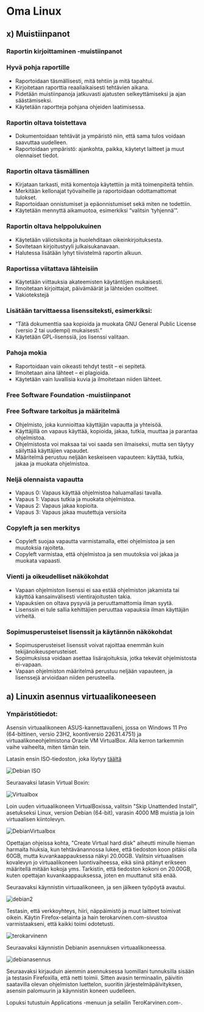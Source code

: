 # Oma Linux

## x) Muistiinpanot

### Raportin kirjoittaminen -muistiinpanot

### Hyvä pohja raportille
- Raportoidaan täsmällisesti, mitä tehtiin ja mitä tapahtui.
- Kirjoitetaan raporttia reaaliaikaisesti tehtävien aikana.
- Pidetään muistiinpanoja jatkuvasti ajatusten selkeyttämiseksi ja ajan säästämiseksi.
- Käytetään raportteja pohjana ohjeiden laatimisessa.

### Raportin oltava toistettava
- Dokumentoidaan tehtävät ja ympäristö niin, että sama tulos voidaan saavuttaa uudelleen.
- Raportoidaan ympäristö: ajankohta, paikka, käytetyt laitteet ja muut olennaiset tiedot.

### Raportin oltava täsmällinen
- Kirjataan tarkasti, mitä komentoja käytettiin ja mitä toimenpiteitä tehtiin.
- Merkitään kellonajat työvaiheille ja raportoidaan odottamattomat tulokset.
- Raportoidaan onnistumiset ja epäonnistumiset sekä miten ne todettiin.
- Käytetään mennyttä aikamuotoa, esimerkiksi “valitsin ‘tyhjennä’”.

### Raportin oltava helppolukuinen
- Käytetään väliotsikoita ja huolehditaan oikeinkirjoituksesta.
- Sovitetaan kirjoitustyyli julkaisukanavaan.
- Halutessa lisätään lyhyt tiivistelmä raportin alkuun.

### Raportissa viitattava lähteisiin
- Käytetään viittauksia akateemisten käytäntöjen mukaisesti.
- Ilmoitetaan kirjoittajat, päivämäärät ja lähteiden osoitteet.
- Vakiotekstejä

### Lisätään tarvittaessa lisenssiteksti, esimerkiksi:
- “Tätä dokumenttia saa kopioida ja muokata GNU General Public License (versio 2 tai uudempi) mukaisesti.”
- Käytetään GPL-lisenssiä, jos lisenssi valitaan.

### Pahoja mokia
- Raportoidaan vain oikeasti tehdyt testit – ei sepitetä.
- Ilmoitetaan aina lähteet – ei plagioida.
- Käytetään vain luvallisia kuvia ja ilmoitetaan niiden lähteet.

### Free Software Foundation -muistiinpanot

### Free Software tarkoitus ja määritelmä
- Ohjelmisto, joka kunnioittaa käyttäjän vapautta ja yhteisöä.
- Käyttäjillä on vapaus käyttää, kopioida, jakaa, tutkia, muuttaa ja parantaa ohjelmistoa.
- Ohjelmistosta voi maksaa tai voi saada sen ilmaiseksi, mutta sen täytyy säilyttää käyttäjien vapaudet.
- Määritelmä perustuu neljään keskeiseen vapauteen: käyttää, tutkia, jakaa ja muokata ohjelmistoa.

### Neljä olennaista vapautta
- Vapaus 0: Vapaus käyttää ohjelmistoa haluamallasi tavalla.
- Vapaus 1: Vapaus tutkia ja muokata ohjelmistoa.
- Vapaus 2: Vapaus jakaa kopioita.
- Vapaus 3: Vapaus jakaa muutettuja versioita

### Copyleft ja sen merkitys
- Copyleft suojaa vapautta varmistamalla, ettei ohjelmistoa ja sen muutoksia rajoiteta.
- Copyleft varmistaa, että ohjelmistoa ja sen muutoksia voi jakaa ja muokata vapaasti.

### Vienti ja oikeudelliset näkökohdat
- Vapaan ohjelmiston lisenssi ei saa estää ohjelmiston jakamista tai käyttöä kansainvälisesti vientirajoitusten takia.
- Vapauksien on oltava pysyviä ja peruuttamattomia ilman syytä.
- Lisenssin ei tule sallia kehittäjien peruuttaa vapauksia ilman käyttäjän virheitä.

### Sopimusperusteiset lisenssit ja käytännön näkökohdat
- Sopimusperusteiset lisenssit voivat rajoittaa enemmän kuin tekijänoikeusperusteiset.
- Sopimuksissa voidaan asettaa lisärajoituksia, jotka tekevät ohjelmistosta ei-vapaan.
- Vapaan ohjelmiston määritelmä perustuu neljään vapauteen, ja lisenssejä arvioidaan niiden perusteella.

## a) Linuxin asennus virtuaalikoneeseen

### Ympäristötiedot:
Asensin virtuaalikoneen ASUS-kannettavalleni, jossa on Windows 11 Pro (64-bittinen, versio 23H2, koontiversio 22631.4751) ja virtuaalikoneohjelmistona Oracle VM VirtualBox. Alla kerron tarkemmin vaihe vaiheelta, miten tämän tein.

Latasin ensin ISO-tiedoston, joka löytyy [täältä](https://cdimage.debian.org/debian-cd/current-live/amd64/iso-hybrid/) 

![Debian ISO](Debian.png)

Seuraavaksi latasin Virtual Boxin: 

![Virtualbox](VirtualBox.png)

Loin uuden virtuaalikoneen VirtualBoxissa, valitsin "Skip Unattended Install", asetukseksi Linux, version Debian (64-bit), varasin 4000 MB muistia ja loin virtuaalisen kiintolevyn.

![DebianVirtualbox](DebianVirtualBox.png)

Opettajan ohjeissa kohta, "Create Virtual hard disk" aiheutti minulle hieman harmaita hiuksia, kun tehtävänannossa lukee, että tiedoston koon pitäisi olla 60GB, mutta kuvankaappauksessa näkyi 20.00GB. Valitsin virtuaalisen kovalevyn jo virtuaalikoneen luontivaiheessa, eikä siinä pitänyt erikseen määritellä mitään kokoja yms. Tarkistin, että tiedoston kokoni on 20.00GB, kuten opettajan kuvankaappauksessa, joten en muuttanut sitä enää. 

Seuraavaksi käynnistin virtuaalikoneen, ja sen jälkeen työpöytä avautui.

![debian2](debian2.png)

Testasin, että verkkoyhteys, hiiri, näppäimistö ja muut laitteet toimivat oikein. Käytin Firefox-selainta ja hain terokarvinen.com-sivustoa varmistaakseni, että kaikki toimi odotetusti.

![terokarvinenn](terokarvinenn.png)

Seuraavaksi käynnistin Debianin asennuksen virtuaalikoneessa. 

![debianasennus](debianasennus.png)

Seuraavaksi kirjauduin aiemmin asennuksessa luomillani tunnuksilla sisään ja testasin Firefoxilla, että netti toimii. Sitten avasin terminaalin, päivitin saatavilla olevan ohjelmiston luettelon, suoritin järjestelmäpäivityksen, asensin palomuurin ja käynnistin koneen uudelleen.

Lopuksi tutustuin Applications -menuun ja selailin TeroKarvinen.com-.

 

